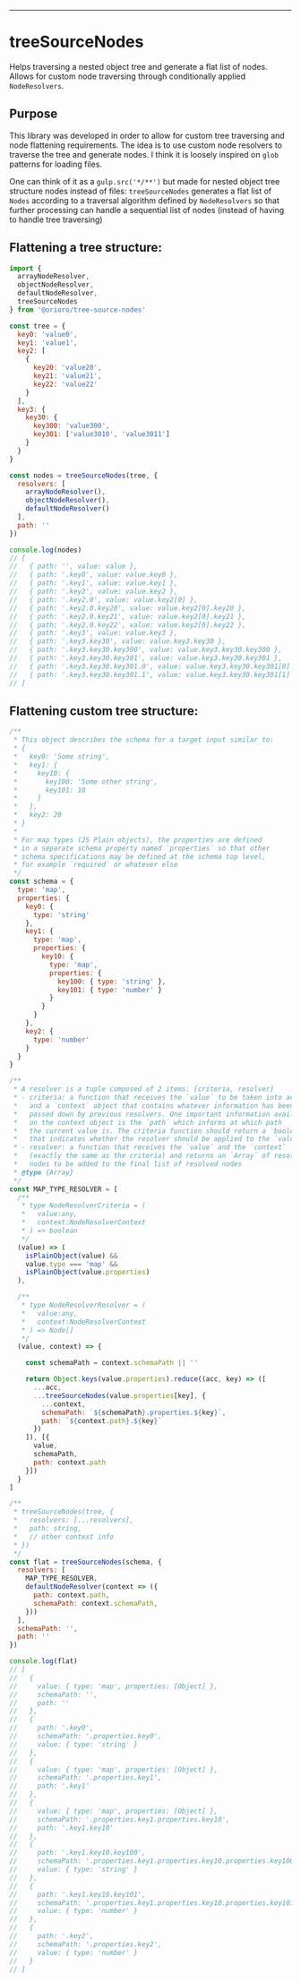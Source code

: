 --------------------------------------------------------------------------------
# treeSourceNodes
Helps traversing a nested object tree and generate a flat list of nodes. Allows
for custom node traversing through conditionally applied `NodeResolvers`. 

## Purpose

This library was developed in order to allow for custom tree traversing
and node flattening requirements. The idea is to use custom node resolvers
to traverse the tree and generate nodes. I think it is loosely inspired on
`glob` patterns for loading files.

One can think of it as a `gulp.src('*/**')` but made for nested object tree
structure nodes instead of files: `treeSourceNodes` generates a flat list of
`Nodes` according to a traversal algorithm defined by `NodeResolvers` so that
further processing can handle a sequential list of nodes (instead of having to
handle tree traversing)

## Flattening a tree structure:
```js
import {
  arrayNodeResolver,
  objectNodeResolver,
  defaultNodeResolver,
  treeSourceNodes
} from '@orioro/tree-source-nodes'

const tree = {
  key0: 'value0',
  key1: 'value1',
  key2: [
    {
      key20: 'value20',
      key21: 'value21',
      key22: 'value22'
    }
  ],
  key3: {
    key30: {
      key300: 'value300',
      key301: ['value3010', 'value3011']
    }
  }
}

const nodes = treeSourceNodes(tree, {
  resolvers: [
    arrayNodeResolver(),
    objectNodeResolver(),
    defaultNodeResolver()
  ],
  path: ''
})

console.log(nodes)
// [
//   { path: '', value: value },
//   { path: '.key0', value: value.key0 },
//   { path: '.key1', value: value.key1 },
//   { path: '.key2', value: value.key2 },
//   { path: '.key2.0', value: value.key2[0] },
//   { path: '.key2.0.key20', value: value.key2[0].key20 },
//   { path: '.key2.0.key21', value: value.key2[0].key21 },
//   { path: '.key2.0.key22', value: value.key2[0].key22 },
//   { path: '.key3', value: value.key3 },
//   { path: '.key3.key30', value: value.key3.key30 },
//   { path: '.key3.key30.key300', value: value.key3.key30.key300 },
//   { path: '.key3.key30.key301', value: value.key3.key30.key301 },
//   { path: '.key3.key30.key301.0', value: value.key3.key30.key301[0] },
//   { path: '.key3.key30.key301.1', value: value.key3.key30.key301[1] },
// ]

```

## Flattening custom tree structure:
```js
/**
 * This object describes the schema for a target input similar to:
 * {
 *   key0: 'Some string',
 *   key1: {
 *     key10: {
 *       key100: 'Some other string',
 *       key101: 10
 *     }
 *   },
 *   key2: 20
 * }
 *
 * For map types (JS Plain objects), the properties are defined
 * in a separate schema property named `properties` so that other
 * schema specifications may be defined at the schema top level,
 * for example `required` or whatever else
 */
const schema = {
  type: 'map',
  properties: {
    key0: {
      type: 'string'
    },
    key1: {
      type: 'map',
      properties: {
        key10: {
          type: 'map',
          properties: {
            key100: { type: 'string' },
            key101: { type: 'number' }
          }
        }
      }
    },
    key2: {
      type: 'number'
    }
  }
}

/**
 * A resolver is a tuple composed of 2 items: [criteria, resolver]
 * - criteria: a function that receives the `value` to be taken into account
 *   and a `context` object that contains whatever information has been
 *   passed down by previous resolvers. One important information available
 *   on the context object is the `path` which informs at which path
 *   the current value is. The criteria function should return a `boolean`
 *   that indicates whether the resolver should be applied to the `value`
 * - resolver: a function that receives the `value` and the `context`
 *   (exactly the same as the criteria) and returns an `Array` of resolved
 *   nodes to be added to the final list of resolved nodes
 * @type {Array}
 */
const MAP_TYPE_RESOLVER = [
  /**
   * type NodeResolverCriteria = (
   *   value:any,
   *   context:NodeResolverContext
   * ) => boolean
   */
  (value) => (
    isPlainObject(value) &&
    value.type === 'map' &&
    isPlainObject(value.properties)
  ),

  /**
   * type NodeResolverResolver = (
   *   value:any,
   *   context:NodeResolverContext
   * ) => Node[]
   */
  (value, context) => {

    const schemaPath = context.schemaPath || ''

    return Object.keys(value.properties).reduce((acc, key) => ([
      ...acc,
      ...treeSourceNodes(value.properties[key], {
        ...context,
        schemaPath: `${schemaPath}.properties.${key}`,
        path: `${context.path}.${key}`
      })
    ]), [{
      value,
      schemaPath,
      path: context.path
    }])
  }
]

/**
 * treeSourceNodes(tree, {
 *   resolvers: [...resolvers],
 *   path: string,
 *   // other context info
 * })
 */
const flat = treeSourceNodes(schema, {
  resolvers: [
    MAP_TYPE_RESOLVER,
    defaultNodeResolver(context => ({
      path: context.path,
      schemaPath: context.schemaPath,
    }))
  ],
  schemaPath: '',
  path: ''
})

console.log(flat)
// [
//   {
//     value: { type: 'map', properties: [Object] },
//     schemaPath: '',
//     path: ''
//   },
//   {
//     path: '.key0',
//     schemaPath: '.properties.key0',
//     value: { type: 'string' }
//   },
//   {
//     value: { type: 'map', properties: [Object] },
//     schemaPath: '.properties.key1',
//     path: '.key1'
//   },
//   {
//     value: { type: 'map', properties: [Object] },
//     schemaPath: '.properties.key1.properties.key10',
//     path: '.key1.key10'
//   },
//   {
//     path: '.key1.key10.key100',
//     schemaPath: '.properties.key1.properties.key10.properties.key100',
//     value: { type: 'string' }
//   },
//   {
//     path: '.key1.key10.key101',
//     schemaPath: '.properties.key1.properties.key10.properties.key101',
//     value: { type: 'number' }
//   },
//   {
//     path: '.key2',
//     schemaPath: '.properties.key2',
//     value: { type: 'number' }
//   }
// ]
```
